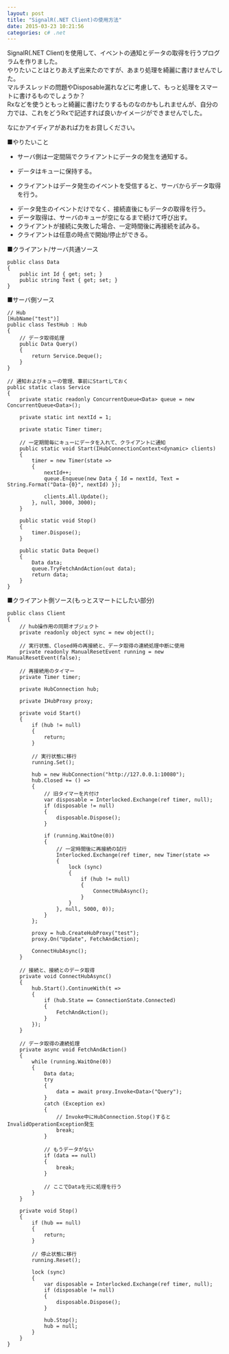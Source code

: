 ```yaml
---
layout: post
title: "SignalR(.NET Client)の使用方法"
date: 2015-03-23 10:21:56
categories: c# .net
---
```

<p>SignalR(.NET Client)を使用して、イベントの通知とデータの取得を行うプログラムを作りました。<br>
やりたいことはとりあえず出来たのですが、あまり処理を綺麗に書けませんでした。<br>
マルチスレッドの問題やDisposable漏れなどに考慮して、もっと処理をスマートに書けるものでしょうか？<br>
Rxなどを使うともっと綺麗に書けたりするものなのかもしれませんが、自分の力では、これをどうRxで記述すれば良いかイメージができませんでした。</p>

<p>なにかアイディアがあれば力をお貸しください。</p>

<p>■やりたいこと</p>

<ul>
<li>サーバ側は一定間隔でクライアントにデータの発生を通知する。</li>
<li><p>データはキューに保持する。</p></li>
<li><p>クライアントはデータ発生のイベントを受信すると、サーバからデータ取得を行う。</p></li>
<li>データ発生のイベントだけでなく、接続直後にもデータの取得を行う。</li>
<li>データ取得は、サーバのキューが空になるまで続けて呼び出す。</li>
<li>クライアントが接続に失敗した場合、一定時間後に再接続を試みる。</li>
<li>クライアントは任意の時点で開始/停止ができる。</li>
</ul>

<p>■クライアント/サーバ共通ソース</p>

<pre><code>public class Data
{
    public int Id { get; set; }
    public string Text { get; set; }
}
</code></pre>

<p>■サーバ側ソース</p>

<pre><code>// Hub
[HubName("test")]
public class TestHub : Hub
{
    // データ取得処理
    public Data Query()
    {
        return Service.Deque();
    }
}

// 通知およびキューの管理、事前にStartしておく
public static class Service
{
    private static readonly ConcurrentQueue&lt;Data&gt; queue = new ConcurrentQueue&lt;Data&gt;();

    private static int nextId = 1;

    private static Timer timer;

    // 一定期間毎にキューにデータを入れて、クライアントに通知
    public static void Start(IHubConnectionContext&lt;dynamic&gt; clients)
    {
        timer = new Timer(state =&gt;
        {
            nextId++;
            queue.Enqueue(new Data { Id = nextId, Text = String.Format("Data-{0}", nextId) });

            clients.All.Update();
        }, null, 3000, 3000);
    }

    public static void Stop()
    {
        timer.Dispose();
    }

    public static Data Deque()
    {
        Data data;
        queue.TryFetchAndAction(out data);
        return data;
    }
}
</code></pre>

<p>■クライアント側ソース(もっとスマートにしたい部分)</p>

<pre><code>public class Client
{
    // hub操作用の同期オブジェクト
    private readonly object sync = new object();

    // 実行状態、Closed時の再接続と、データ取得の連続処理中断に使用
    private readonly ManualResetEvent running = new ManualResetEvent(false);

    // 再接続用のタイマー
    private Timer timer;

    private HubConnection hub;

    private IHubProxy proxy;

    private void Start()
    {
        if (hub != null)
        {
            return;
        }

        // 実行状態に移行
        running.Set();

        hub = new HubConnection("http://127.0.0.1:10080");
        hub.Closed += () =&gt;
        {
            // 旧タイマーを片付け
            var disposable = Interlocked.Exchange(ref timer, null);
            if (disposable != null)
            {
                disposable.Dispose();
            }

            if (running.WaitOne(0))
            {
                // 一定時間後に再接続の試行
                Interlocked.Exchange(ref timer, new Timer(state =&gt;
                {
                    lock (sync)
                    {
                        if (hub != null)
                        {
                            ConnectHubAsync();
                        }
                    }
                }, null, 5000, 0));
            }
        };

        proxy = hub.CreateHubProxy("test");
        proxy.On("Update", FetchAndAction);

        ConnectHubAsync();
    }

    // 接続と、接続とのデータ取得
    private void ConnectHubAsync()
    {
        hub.Start().ContinueWith(t =&gt;
        {
            if (hub.State == ConnectionState.Connected)
            {
                FetchAndAction();
            }
        });
    }

    // データ取得の連続処理
    private async void FetchAndAction()
    {
        while (running.WaitOne(0))
        {
            Data data;
            try
            {
                data = await proxy.Invoke&lt;Data&gt;("Query");
            }
            catch (Exception ex)
            {
                // Invoke中にHubConnection.Stop()するとInvalidOperationException発生
                break;
            }

            // もうデータがない
            if (data == null)
            {
                break;
            }

            // ここでDataを元に処理を行う
        }
    }

    private void Stop()
    {
        if (hub == null)
        {
            return;
        }

        // 停止状態に移行
        running.Reset();

        lock (sync)
        {
            var disposable = Interlocked.Exchange(ref timer, null);
            if (disposable != null)
            {
                disposable.Dispose();
            }

            hub.Stop();
            hub = null;
        }
    }
}
</code></pre>
